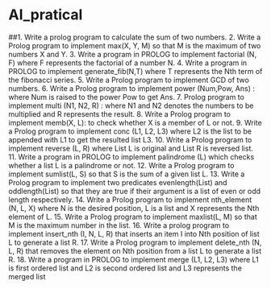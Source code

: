 # AI_pratical
 ##1. Write a prolog program to calculate the sum of two numbers.
2. Write a Prolog program to implement max(X, Y, M) so that M is the maximum of two
numbers X and Y.
3. Write a program in PROLOG to implement factorial (N, F) where F represents the
factorial of a number N.
4. Write a program in PROLOG to implement generate_fib(N,T) where T represents the
Nth term of the fibonacci series.
5. Write a Prolog program to implement GCD of two numbers.
6. Write a Prolog program to implement power (Num,Pow, Ans) : where Num is raised
to the power Pow to get Ans.
7. Prolog program to implement multi (N1, N2, R) : where N1 and N2 denotes the
numbers to be multiplied and R represents the result.
8. Write a Prolog program to implement memb(X, L): to check whether X is a member
of L or not.
9. Write a Prolog program to implement conc (L1, L2, L3) where L2 is the list to be
appended with L1 to get the resulted list L3.
10. Write a Prolog program to implement reverse (L, R) where List L is original and List
R is reversed list.
11. Write a program in PROLOG to implement palindrome (L) which checks whether a
list L is a palindrome or not.
12. Write a Prolog program to implement sumlist(L, S) so that S is the sum of a given list
L.
13. Write a Prolog program to implement two predicates evenlength(List) and
oddlength(List) so that they are true if their argument is a list of even or odd length
respectively.
14. Write a Prolog program to implement nth_element (N, L, X) where N is the desired
position, L is a list and X represents the Nth element of L.
15. Write a Prolog program to implement maxlist(L, M) so that M is the maximum
number in the list.
16. Write a prolog program to implement insert_nth (I, N, L, R) that inserts an item I into
Nth position of list L to generate a list R.
17. Write a Prolog program to implement delete_nth (N, L, R) that removes the element
on Nth position from a list L to generate a list R.
18. Write a program in PROLOG to implement merge (L1, L2, L3) where L1 is first
ordered list and L2 is second ordered list and L3 represents the merged list

